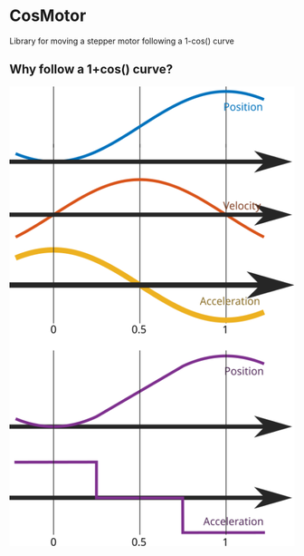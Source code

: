 # CosMotor
Library for moving a stepper motor following a 1-cos() curve

## Why follow a 1+cos() curve?

![Description](https://github.com/PerePala/CosMotor/blob/master/fig.svg?sanitize=true)
